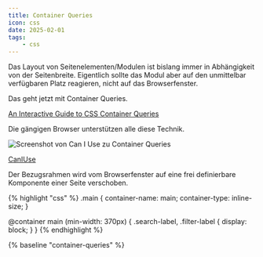 ```yaml
---
title: Container Queries
icon: css
date: 2025-02-01
tags:
    - css
---
```


Das Layout von Seitenelementen/Modulen ist bislang immer in Abhängigkeit von der Seitenbreite.
Eigentlich sollte das Modul aber auf den unmittelbar verfügbaren Platz reagieren, nicht auf das Browserfenster.

Das geht jetzt mit Container Queries.

[An Interactive Guide to CSS Container Queries](https://ishadeed.com/article/css-container-query-guide/)


Die gängigen Browser unterstützen alle diese Technik.

![Screenshot von Can I Use zu Container Queries](caniuse-container-queries.png)

[CanIUse](https://caniuse.com/css-container-queries)


Der Bezugsrahmen wird vom Browserfenster auf eine frei definierbare Komponente einer Seite verschoben.

{% highlight "css" %}
.main {
  container-name: main;
  container-type: inline-size;
}

@container main (min-width: 370px) {
  .search-label,
  .filter-label {
    display: block;
  }
}
{% endhighlight %}

{% baseline "container-queries" %}
